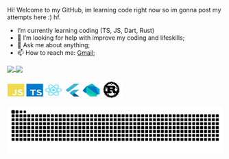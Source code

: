 Hi! Welcome to my GitHub, im learning code right now so im gonna post my attempts here :) hf.

 - I’m currently learning coding (TS, JS, Dart, Rust)
 - 🤔 I’m looking for help with improve my coding and lifeskills;
 - 💬 Ask me about anything;
 - 📫 How to reach me: <a href="mailto:mateusleitaoelpidio@gmail.com">Gmail</a>;
 
 
  <a href="https://github.com/anuraghazra/github-readme-stats">
  <img align="center" height="170em" src="https://github-readme-stats-eight-theta.vercel.app/api?username=mateusleitao&show_icons=true&theme=shades-of-purple" />
</a>
<a href="https://github.com/anuraghazra/convoychat">
  <img align="center" height="170em" src="https://github-readme-stats.vercel.app/api/top-langs/?username=mateusleitao&layout=compact&hide=makefile,cmake,c%2B%2B&theme=shades-of-purple" />
</a>

  

  <div style="display: inline_block"><br>
  <img align="center" alt="Rafa-Js" height="30" width="40" src="https://raw.githubusercontent.com/devicons/devicon/master/icons/javascript/javascript-plain.svg"> <img align="center" alt="Rafa-Ts" height="30" width="40" src="https://raw.githubusercontent.com/devicons/devicon/master/icons/typescript/typescript-plain.svg">
  <img align="center" alt="Rafa-React" height="30" width="40" src="https://raw.githubusercontent.com/devicons/devicon/master/icons/react/react-original.svg">
  <img align="center" alt="Rafa-Flutter" height="30" width="40" src="https://raw.githubusercontent.com/devicons/devicon/master/icons/flutter/flutter-original.svg">
  <img align="center" alt="Rafa-Dart" height="30" width="40" src="https://raw.githubusercontent.com/devicons/devicon/master/icons/dart/dart-original.svg">
  <img align="center" alt="Rafa-Rust" height="47" width="47" src="https://raw.githubusercontent.com/devicons/devicon/master/icons/rust/rust-plain.svg">

  
  
 



![Snake animation](https://github.com/mateusleitao/mateusleitao/blob/output/github-contribution-grid-snake.svg)
